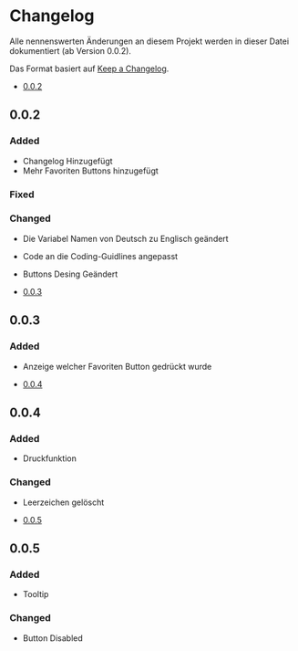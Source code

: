 # Changelog

Alle nennenswerten Änderungen an diesem Projekt werden in dieser Datei dokumentiert (ab Version 0.0.2).

Das Format basiert auf [Keep a Changelog](https://keepachangelog.com/en/1.0.0/).

<!--
Grundlegende Prinzipien
- Changelogs werden für Menschen geschrieben, nicht für Maschinen.
- Für jede einzelne Version sollte es einen Eintrag geben.
- Änderungen der selben Art sollten in Bereiche gruppiert werden.
- Versionen und Bereiche sollten verlinkt werden können.
- Die neuste Version kommt als erstes.
- Das Release-Datum jeder Version muss angegeben sein.
- Gib an, ob du dich an die Semantische Versionierung hältst.

-->
- [0.0.2](#0.0.2)
## <a name="0.0.2"></a>0.0.2
### Added
- Changelog Hinzugefügt
- Mehr Favoriten Buttons hinzugefügt
### Fixed

### Changed
- Die Variabel Namen von Deutsch zu Englisch geändert
- Code an die Coding-Guidlines angepasst
- Buttons Desing Geändert

- [0.0.3](#0.0.3)
## <a name="0.0.3"></a>0.0.3
### Added
- Anzeige welcher Favoriten Button gedrückt wurde

- [0.0.4](#0.0.4)
## <a name="0.0.4"></a>0.0.4
### Added
- Druckfunktion
### Changed
- Leerzeichen gelöscht
 
 - [0.0.5](#0.0.5)
## <a name="0.0.5"></a>0.0.5
### Added
- Tooltip
### Changed
- Button Disabled